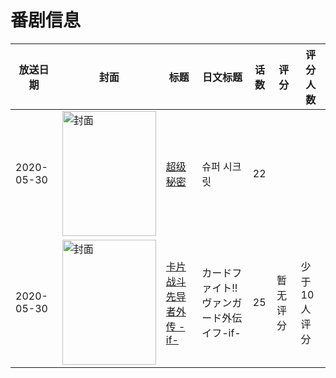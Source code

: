 # 番剧信息

|放送日期|封面|标题|日文标题|话数|评分|评分人数|
|---|---|---|---|---|---|---|
|2020-05-30|<img src="https://lain.bgm.tv/pic/cover/c/8a/b5/433675_K7U6p.jpg" alt="封面" style="width:150px;height:200px;object-fit:cover;">|[超级秘密](https://bangumi.tv/subject/433675)|슈퍼 시크릿|22|||
|2020-05-30|<img src="https://lain.bgm.tv/pic/cover/c/61/fe/304431_92Z49.jpg" alt="封面" style="width:150px;height:200px;object-fit:cover;">|[卡片战斗先导者外传 -if-](https://bangumi.tv/subject/304431)|カードファイト!! ヴァンガード外伝 イフ-if-|25|暂无评分|少于10人评分|
